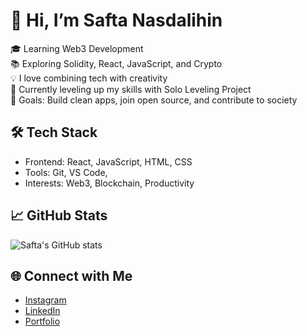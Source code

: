 # 👋 Hi, I’m Safta Nasdalihin

🎓 Learning Web3 Development  
📚 Exploring Solidity, React, JavaScript, and Crypto  
💡 I love combining tech with creativity  
🌱 Currently leveling up my skills with Solo Leveling Project  
🎯 Goals: Build clean apps, join open source, and contribute to society  

## 🛠️ Tech Stack
- Frontend: React, JavaScript, HTML, CSS  
- Tools: Git, VS Code,  
- Interests: Web3, Blockchain, Productivity  

## 📈 GitHub Stats
![Safta's GitHub stats](https://github-readme-stats.vercel.app/api?username=saftanasdalihin&show_icons=true&theme=radical)

## 🌐 Connect with Me
- [Instagram](https://instagram.com/safta_nas) 
- [LinkedIn](https://linkedin.com/in/saftanasdalihin)  
- [Portfolio](https://saftanasdalihin.netlify.app)

